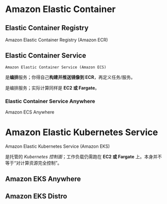 # Amazon Elastic Container

## Elastic Container Registry

Amazon Elastic Container Registry (Amazon ECR)

## Elastic Container Service

`Amazon Elastic Container Service (Amazon ECS)`

是**编排**服务；你得自己**构建并推送镜像到 ECR**，再定义任务/服务。

是编排服务；实际计算同样是 **EC2 或 Fargate**。

### Elastic Container Service Anywhere

Amazon ECS Anywhere

# Amazon Elastic Kubernetes Service

Amazon Elastic Kubernetes Service (Amazon EKS)

是托管的 *Kubernetes 控制面*；工作负载仍需跑在 **EC2 或 Fargate** 上。本身并不等于“对计算资源完全控制”。

## Amazon EKS Anywhere

## Amazon EKS Distro